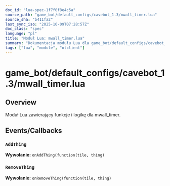 ```yaml
---
doc_id: "lua-spec-1f7f0f8e4c5a"
source_path: "game_bot/default_configs/cavebot_1.3/mwall_timer.lua"
source_sha: "b411fa2"
last_sync_iso: "2025-10-09T07:28:57Z"
doc_class: "spec"
language: "pl"
title: "Moduł Lua: mwall_timer.lua"
summary: "Dokumentacja modułu Lua dla game_bot/default_configs/cavebot_1.3/mwall_timer.lua"
tags: ["lua", "module", "otclient"]
---
```


# game_bot/default_configs/cavebot_1.3/mwall_timer.lua

## Overview

Moduł Lua zawierający funkcje i logikę dla mwall_timer.

## Events/Callbacks

### `AddThing`

**Wywołanie:** `onAddThing(function(tile, thing)`

### `RemoveThing`

**Wywołanie:** `onRemoveThing(function(tile, thing)`
